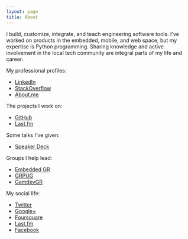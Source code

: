 ```yaml
---
layout: page
title: About
---
```


I build, customize, integrate, and teach engineering software tools. I've worked on products in the embedded, mobile, and web space, but my expertise is Python programming. Sharing knowledge and active involvement in the local tech community are integral parts of my life and career.

My professional profiles:

* [LinkedIn](http://www.linkedin.com/in/jacebrowning)
* [StackOverflow](http://careers.stackoverflow.com/jacebrowning)
* [About.me](https://about.me/jacebrowning)

The projects I work on:

* [GitHub](https://github.com/jacebrowning)
* [Last.fm](http://www.last.fm/music/Jace+Browning/+albums)

Some talks I've given:

* [Speaker Deck](https://speakerdeck.com/jacebrowning)

Groups I help lead:

* [Embedded GR](http://www.meetup.com/embedded-gr/)
* [GRPUG](http://www.meetup.com/grpython/)
* [GamdevGR](http://www.meetup.com/GamedevGR/)

My social life:

* [Twitter](https://twitter.com/jacebrowning)
* [Google+](https://plus.google.com/+JaceBrowning/posts)
* [Foursquare](https://foursquare.com/jacebrowning)
* [Last.fm](http://www.last.fm/user/justus87)
* [Facebook](https://www.facebook.com/jacebrowning)
